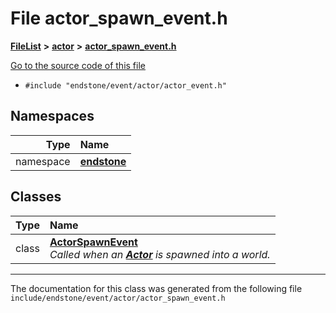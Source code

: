 

# File actor\_spawn\_event.h



[**FileList**](files.md) **>** [**actor**](dir_621c26b5fd4198aba66e7e31570ce44a.md) **>** [**actor\_spawn\_event.h**](actor__spawn__event_8h.md)

[Go to the source code of this file](actor__spawn__event_8h_source.md)



* `#include "endstone/event/actor/actor_event.h"`













## Namespaces

| Type | Name |
| ---: | :--- |
| namespace | [**endstone**](namespaceendstone.md) <br> |


## Classes

| Type | Name |
| ---: | :--- |
| class | [**ActorSpawnEvent**](classendstone_1_1ActorSpawnEvent.md) <br>_Called when an_ [_**Actor**_](classendstone_1_1Actor.md) _is spawned into a world._ |



















































------------------------------
The documentation for this class was generated from the following file `include/endstone/event/actor/actor_spawn_event.h`

